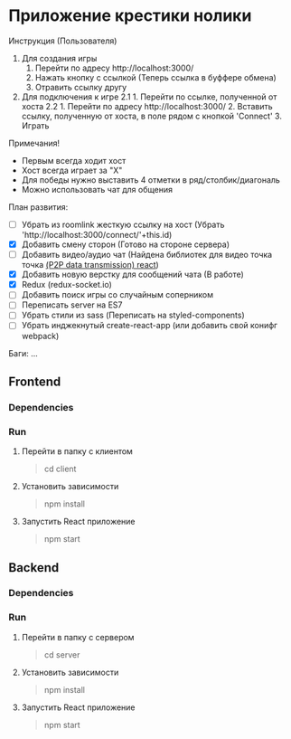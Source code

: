 # Приложение крестики нолики

Инструкция (Пользователя)
1. Для создания игры
    1. Перейти по адресу http://localhost:3000/ 
    2. Нажать кнопку с ссылкой (Теперь ссылка в буффере обмена)
    3. Отравить ссылку другу 
2. Для подключения к игре 
    2.1 
        1. Перейти по ссылке, полученной от хоста
    2.2
        1. Перейти по адресу http://localhost:3000/ 
        2. Вставить ссылку, полученную от хоста, в поле рядом с кнопкой 'Connect'
        3. Играть

Примечания!
- Первым всегда ходит хост
- Хост всегда играет за "X"
- Для победы нужно выставить 4 отметки в ряд/столбик/диагональ
- Можно использовать чат для общения

План развития:
- [ ] Убрать из roomlink жесткую ссылку на хост (Убрать 'http://localhost:3000/connect/'+this.id)
- [x] Добавить смену сторон (Готово на стороне сервера)
- [ ] Добавить видео/аудио чат (Найдена библиотек для видео точка точка [(P2P data transmission) react](https://www.npmjs.com/package/react-webrtc))
- [x] Добавить новую верстку для сообщений чата (В работе)
- [x] Redux (redux-socket.io)
- [ ] Добавить поиск игры со случайным соперником
- [ ] Переписать server на ES7
- [ ] Убрать стили из sass (Переписать на styled-components)
- [ ] Убрать инджекнутый create-react-app (или добавить свой конифг webpack)

Баги:
...

## Frontend
### Dependencies
    
### Run
1. Перейти в папку с клиентом 
    > cd client
2. Установить зависимости
     > npm install
3. Запустить React приложение
    > npm start 

## Backend
### Dependencies

### Run
1. Перейти в папку с сервером 
    > cd server
2. Установить зависимости
    > npm install
3. Запустить React приложение
    > npm start


